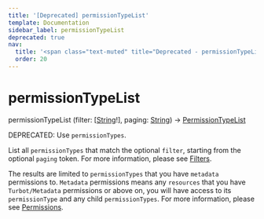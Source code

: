 ```yaml
---
title: '[Deprecated] permissionTypeList'
template: Documentation
sidebar_label: permissionTypeList
deprecated: true
nav:
  title: '<span class="text-muted" title="Deprecated - permissionTypeList">&osol; <em>permissionTypeList</em></span>'
  order: 20
---
```


# permissionTypeList

<div className="pb-4 font-roboto-slab text-lg"><span className="font-bold">permissionTypeList</span> <span style={{'fontWeight':400,'fontSize':'0.85em'}}>(filter: [<a href="/guardrails/docs/reference/graphql/scalar/String">String</a>!], paging: <a href="/guardrails/docs/reference/graphql/scalar/String">String</a>) &rarr; <a href="/guardrails/docs/reference/graphql/object/PermissionTypeList">PermissionTypeList</a></span>
</div>

<span class="deprecated-field"><span class="deprecated-title">DEPRECATED:</span> Use `permissionTypes`.</span>

List all `permissionTypes` that match the optional `filter`, starting from the optional `paging` token. For more information, please see [Filters](https://turbot.com/guardrails/docs/reference/filter).

The results are limited to `permissionTypes` that you have `metadata` permissions to. `Metadata` permissions means any `resources` that you have `Turbot/Metadata` permissions or above on, you will have access to its `permissionType` and any child `permissionTypes`. For more information, please see [Permissions](https://turbot.com/guardrails/docs/concepts/iam/permissions).